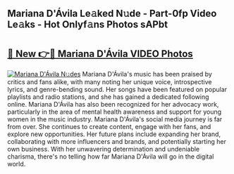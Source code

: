 ## Mariana D'Ávila Le𝚊ked N𝚞de - Part-0fp Video Le𝚊ks - Hot Onlyf𝚊ns Photos sAPbt

# <h2><a href="http://ab61030.deff.icu/?id=Mariana+D%27%c3%81vila">🔗 New 👉🔴 Mariana D'Ávila VIDEO Photos</a></h2>

[![Mariana D'Ávila N𝚞des](https://i.imgur.com/rIISA9y.gif)](http://ab61030.deff.icu/?id=Mariana+D%27%c3%81vila)
Mariana D'Ávila's music has been praised by critics and fans alike, with many noting her unique voice, introspective lyrics, and genre-bending sound. Her songs have been featured on popular playlists and radio stations, and she has gained a dedicated following online. Mariana D'Ávila has also been recognized for her advocacy work, particularly in the area of mental health awareness and support for young women in the music industry. Mariana D'Ávila's social media journey is far from over. She continues to create content, engage with her fans, and explore new opportunities. Her future plans include expanding her brand, collaborating with more influencers and brands, and potentially starting her own business. With her unwavering determination and undeniable charisma, there's no telling how far Mariana D'Ávila will go in the digital world.

